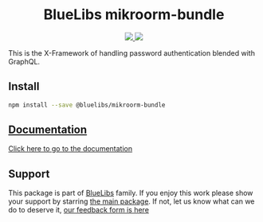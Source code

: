 <h1 align="center">BlueLibs mikroorm-bundle</h1>

<p align="center">
  <a href="https://travis-ci.org/bluelibs/mikroorm-bundle">
    <img src="https://api.travis-ci.org/bluelibs/mikroorm-bundle.svg?branch=master" />
  </a>
  <a href="https://coveralls.io/github/bluelibs/mikroorm-bundle?branch=main">
    <img src="https://coveralls.io/repos/github/bluelibs/mikroorm-bundle/badge.svg?branch=main" />
  </a>
</p>

This is the X-Framework of handling password authentication blended with GraphQL.

## Install

```bash
npm install --save @bluelibs/mikroorm-bundle
```

## [Documentation](./DOCUMENTATION.md)

[Click here to go to the documentation](./DOCUMENTATION.md)

## Support

This package is part of [BlueLibs](https://www.bluelibs.com) family. If you enjoy this work please show your support by starring [the main package](https://github.com/bluelibs/bluelibs). If not, let us know what can we do to deserve it, [our feedback form is here](https://forms.gle/DTMg5Urgqey9QqLFA)
